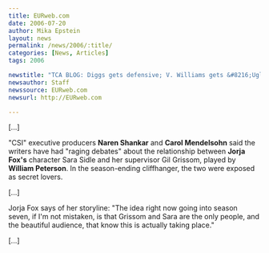 ```yaml
---
title: EURweb.com
date: 2006-07-20
author: Mika Epstein
layout: news
permalink: /news/2006/:title/
categories: [News, Articles]
tags: 2006

newstitle: "TCA BLOG: Diggs gets defensive; V. Williams gets &#8216;Ugly'; Where are the black folks on CBS?; Rachel Ray rides Oprah into daytime; &#8216;CSI' vs. &#8216;Grey's Anatomy.'  "
newsauthor: Staff  
newssource: EURweb.com  
newsurl: http://EURweb.com  

---
```


[...]

"CSI" executive producers **Naren Shankar** and **Carol Mendelsohn** said the writers have had "raging debates" about the relationship between **Jorja Fox's** character Sara Sidle and her supervisor Gil Grissom, played by **William Peterson**. In the season-ending cliffhanger, the two were exposed as secret lovers.

[...]

Jorja Fox says of her storyline: "The idea right now going into season seven, if I'm not mistaken, is that Grissom and Sara are the only people, and the beautiful audience, that know this is actually taking place."

[...]

